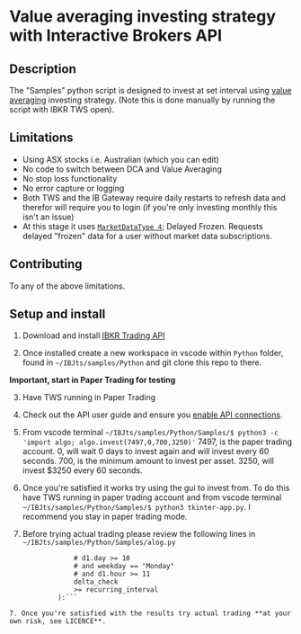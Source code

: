 # Value averaging investing strategy with Interactive Brokers API

## Description

The "Samples" python script is designed to invest at set interval using [value averaging](https://www.investopedia.com/terms/v/value_averaging.asp) investing strategy. (Note this is done manually by running the script with IBKR TWS open).

## Limitations

- Using ASX stocks i.e. Australian (which you can edit)
- No code to switch between DCA and Value Averaging
- No stop loss functionality
- No error capture or logging
- Both TWS and the IB Gateway require daily restarts to refresh data and therefor will require you to login (if you're only investing monthly this isn't an issue)
- At this stage it uses [```MarketDataType 4```](https://interactivebrokers.github.io/tws-api/market_data_type.html); Delayed Frozen. Requests delayed "frozen" data for a user without market data subscriptions.


## Contributing

To any of the above limitations.

## Setup and install

1. Download and install [IBKR Trading API](http://interactivebrokers.github.io/)

2. Once installed create a new workspace in vscode within ```Python``` folder, found in ```~/IBJts/samples/Python``` and git clone this repo to there.

**Important, start in Paper Trading for testing**

3. Have TWS running in Paper Trading

4. Check out the API user guide and ensure you [enable API connections](https://interactivebrokers.github.io/tws-api/initial_setup.html).

5. From vscode terminal ```~/IBJts/samples/Python/Samples/$ python3 -c 'import algo; algo.invest(7497,0,700,3250)'``` 7497, is the paper trading account. 0, will wait 0 days to invest again and will invest every 60 seconds. 700, is the minimum amount to invest per asset. 3250, will invest $3250 every 60 seconds.

6. Once you're satisfied it works try using the gui to invest from. To do this have TWS running in paper trading account and from vscode terminal ```~/IBJts/samples/Python/Samples/$ python3 tkinter-app.py```. I recommend you stay in paper trading mode.

7. Before trying actual trading please review the following lines in ```~/IBJts/samples/Python/Samples/alog.py```
```if not (  # you can add your own restrictions in here i.e. invest after the 10th on every Monday after 11am
                # d1.day >= 10
                # and weekday == "Monday"
                # and d1.hour >= 11
                delta_check
                >= recurring_interval
            ):```

7. Once you're satisfied with the results try actual trading **at your own risk, see LICENCE**. 





